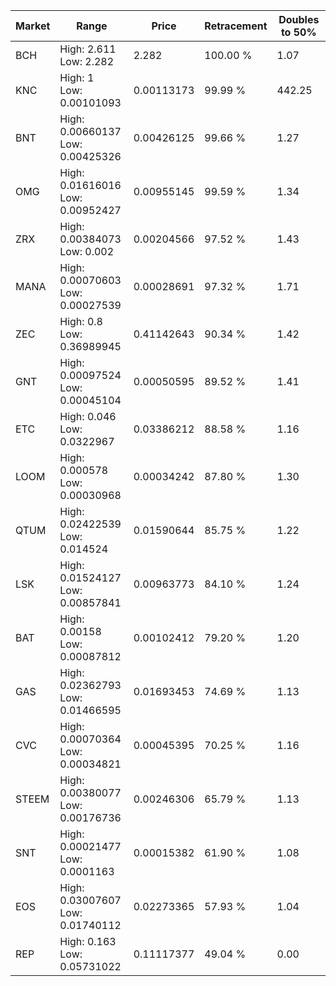 | Market | Range | Price| Retracement | Doubles to 50% |
| --- | --- | --- | --- | --- |
| BCH | High: 2.611<br />Low: 2.282 | 2.282 | 100.00 % | 1.07 |
| KNC | High: 1<br />Low: 0.00101093 | 0.00113173 | 99.99 % | 442.25 |
| BNT | High: 0.00660137<br />Low: 0.00425326 | 0.00426125 | 99.66 % | 1.27 |
| OMG | High: 0.01616016<br />Low: 0.00952427 | 0.00955145 | 99.59 % | 1.34 |
| ZRX | High: 0.00384073<br />Low: 0.002 | 0.00204566 | 97.52 % | 1.43 |
| MANA | High: 0.00070603<br />Low: 0.00027539 | 0.00028691 | 97.32 % | 1.71 |
| ZEC | High: 0.8<br />Low: 0.36989945 | 0.41142643 | 90.34 % | 1.42 |
| GNT | High: 0.00097524<br />Low: 0.00045104 | 0.00050595 | 89.52 % | 1.41 |
| ETC | High: 0.046<br />Low: 0.0322967 | 0.03386212 | 88.58 % | 1.16 |
| LOOM | High: 0.000578<br />Low: 0.00030968 | 0.00034242 | 87.80 % | 1.30 |
| QTUM | High: 0.02422539<br />Low: 0.014524 | 0.01590644 | 85.75 % | 1.22 |
| LSK | High: 0.01524127<br />Low: 0.00857841 | 0.00963773 | 84.10 % | 1.24 |
| BAT | High: 0.00158<br />Low: 0.00087812 | 0.00102412 | 79.20 % | 1.20 |
| GAS | High: 0.02362793<br />Low: 0.01466595 | 0.01693453 | 74.69 % | 1.13 |
| CVC | High: 0.00070364<br />Low: 0.00034821 | 0.00045395 | 70.25 % | 1.16 |
| STEEM | High: 0.00380077<br />Low: 0.00176736 | 0.00246306 | 65.79 % | 1.13 |
| SNT | High: 0.00021477<br />Low: 0.0001163 | 0.00015382 | 61.90 % | 1.08 |
| EOS | High: 0.03007607<br />Low: 0.01740112 | 0.02273365 | 57.93 % | 1.04 |
| REP | High: 0.163<br />Low: 0.05731022 | 0.11117377 | 49.04 % | 0.00 |
